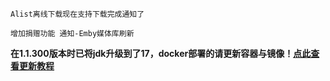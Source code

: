 ```
Alist离线下载现在支持下载完成通知了

增加捐赠功能 通知-Emby媒体库刷新
```

**在1.1.300版本时已将jdk升级到了17，docker部署的请更新容器与镜像！[点此查看更新教程](https://github.com/wushuo894/ani-rss/discussions/204)**
